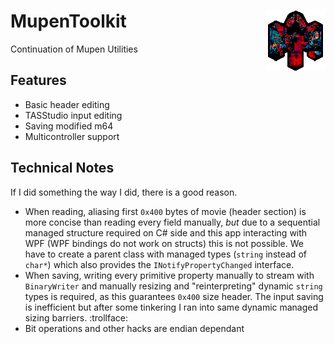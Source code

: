 # MupenToolkit <img src="https://github.com/Aurumaker72/MupenToolkit/blob/main/logo.png" align="right" />
Continuation of Mupen Utilities


## Features
  - Basic header editing
  - TASStudio input editing
  - Saving modified m64
  - Multicontroller support

## Technical Notes
If I did something the way I did, there is a good reason.

  - When reading, aliasing first `0x400` bytes of movie (header section) is more concise than reading every field manually, *but* due to a sequential managed structure required on C# side and this app interacting with WPF (WPF bindings do not work on structs) this is not possible. We have to create a parent class with managed types (`string` instead of `char*`) which also provides the `INotifyPropertyChanged` interface.
  - When saving, writing every primitive property manually to stream with `BinaryWriter` and manually resizing and "reinterpreting" dynamic `string` types is required, as this guarantees `0x400` size header. The input saving is inefficient but after some tinkering I ran into same dynamic managed sizing barriers. :trollface:   
  - Bit operations and other hacks are endian dependant
